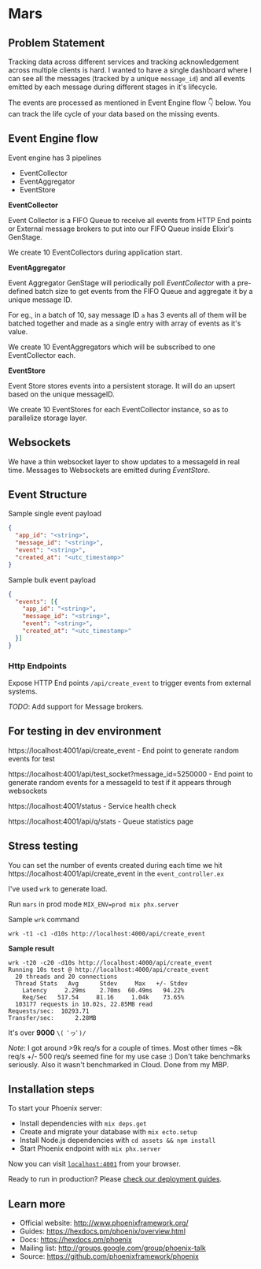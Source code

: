 # Mars

## Problem Statement

Tracking data across different services and tracking acknowledgement across multiple clients is hard. I wanted to have a single dashboard where I can see all the messages (tracked by a unique `message_id`) and all events emitted by each message during different stages in it's lifecycle.

The events are processed as mentioned in Event Engine flow 👇 below. You can track the life cycle of your data based on the missing events.

## Event Engine flow

Event engine has 3 pipelines

* EventCollector
* EventAggregator
* EventStore

**EventCollector**

Event Collector is a FIFO Queue to receive all events from HTTP End points or External message brokers to put into our FIFO Queue inside Elixir's GenStage.

We create 10 EventCollectors during application start.

**EventAggregator**

Event Aggregator GenStage will periodically poll *EventCollector* with a pre-defined batch size to get events from the FIFO Queue and aggregate it by a unique message ID. 

For eg., in a batch of 10, say message ID `a` has 3 events all of them will be batched together and made as a single entry with array of events as it's value. 

We create 10 EventAggregators which will be subscribed to one EventCollector each.

**EventStore**

Event Store stores events into a persistent storage. It will do an upsert based on the unique messageID. 

We create 10 EventStores for each EventCollector instance, so as to parallelize storage layer.

## Websockets

We have a thin websocket layer to show updates to a messageId in real time. Messages to Websockets are emitted during *EventStore*. 

## Event Structure

Sample single event payload

```json
{
  "app_id": "<string>",
  "message_id": "<string>",
  "event": "<string>",
  "created_at": "<utc_timestamp>"
}
```

Sample bulk event payload

```json
{
  "events": [{
    "app_id": "<string>",
    "message_id": "<string>",
    "event": "<string>",
    "created_at": "<utc_timestamp>"
  }]
}
```

### Http Endpoints

Expose HTTP End points `/api/create_event` to trigger events from external systems.

*TODO*: Add support for Message brokers.

## For testing in dev environment

https://localhost:4001/api/create_event - End point to generate random events for test

https://localhost:4001/api/test_socket?message_id=5250000 - End point to generate random events for a messageId to test if it appears through websockets

https://localhost:4001/status - Service health check

https://localhost:4001/api/q/stats - Queue statistics page

## Stress testing

You can set the number of events created during each time we hit https://localhost:4001/api/create_event in the `event_controller.ex`

I've used `wrk` to generate load.

Run `mars` in prod mode `MIX_ENV=prod mix phx.server`

Sample `wrk` command

`wrk -t1 -c1 -d10s http://localhost:4000/api/create_event`

**Sample result**

```
wrk -t20 -c20 -d10s http://localhost:4000/api/create_event
Running 10s test @ http://localhost:4000/api/create_event
  20 threads and 20 connections
  Thread Stats   Avg      Stdev     Max   +/- Stdev
    Latency     2.29ms    2.70ms  60.49ms   94.22%
    Req/Sec   517.54     81.16     1.04k    73.65%
  103177 requests in 10.02s, 22.85MB read
Requests/sec:  10293.71
Transfer/sec:      2.28MB
```

It's over **9000** 	`\( ﾟヮﾟ)/`

*Note*: I got around >9k req/s for a couple of times. Most other times ~8k req/s +/- 500 req/s seemed fine for my use case :) Don't take benchmarks seriously. Also it wasn't benchmarked in Cloud. Done from my MBP.

## Installation steps

To start your Phoenix server:

  * Install dependencies with `mix deps.get`
  * Create and migrate your database with `mix ecto.setup`
  * Install Node.js dependencies with `cd assets && npm install`
  * Start Phoenix endpoint with `mix phx.server`

Now you can visit [`localhost:4001`](http://localhost:4001) from your browser.

Ready to run in production? Please [check our deployment guides](https://hexdocs.pm/phoenix/deployment.html).

## Learn more

  * Official website: http://www.phoenixframework.org/
  * Guides: https://hexdocs.pm/phoenix/overview.html
  * Docs: https://hexdocs.pm/phoenix
  * Mailing list: http://groups.google.com/group/phoenix-talk
  * Source: https://github.com/phoenixframework/phoenix
